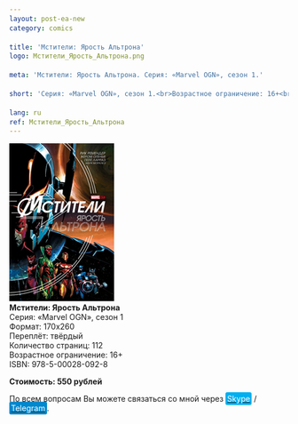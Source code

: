 ```yaml
---
layout: post-ea-new
category: comics

title: 'Мстители: Ярость Альтрона'
logo: Мстители_Ярость_Альтрона.png

meta: 'Мстители: Ярость Альтрона. Серия: «Marvel OGN», сезон 1.'

short: 'Серия: «Marvel OGN», сезон 1.<br>Возрастное ограничение: 16+<br>ISBN: 978-5-00028-092-8'

lang: ru
ref: Мстители_Ярость_Альтрона
---
```


<a data-fancybox="gallery" href="/img/comics/Мстители_Ярость_Альтрона.png"><img src="/img/comics/Мстители_Ярость_Альтрона.png" alt=""></a>  
**Мстители: Ярость Альтрона**  
Серия: «Marvel OGN», сезон 1  
Формат: 170х260   
Переплёт: твёрдый  
Количество страниц: 112  
Возрастное ограничение: 16+  
ISBN: 978-5-00028-092-8

**Стоимость: 550 рублей**

По всем вопросам Вы можете связаться со мной через <a href="skype:chutkoy89?call" target="_blank"><span style="background-color:#00aff0; color:white; padding:3px; border-radius: 3px">Skype</span></a> / <a href="https://t.me/chutkoy" target="_blank"><span style="background-color:#0088cc; color:white; padding:3px; border-radius: 3px">Telegram</span></a>.
